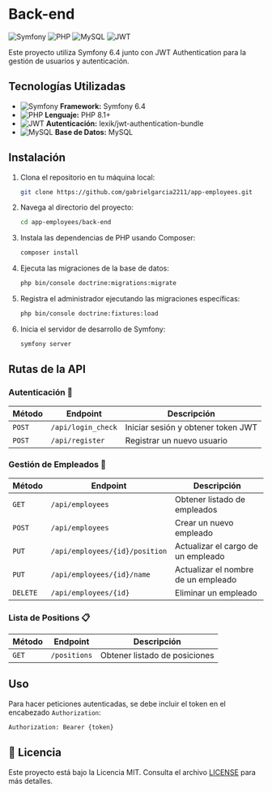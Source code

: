 # Back-end

![Symfony](https://img.shields.io/badge/Symfony-6.4-black?style=for-the-badge&logo=symfony)
![PHP](https://img.shields.io/badge/PHP-8.1%2B-blue?style=for-the-badge&logo=php)
![MySQL](https://img.shields.io/badge/MySQL-Database-orange?style=for-the-badge&logo=mysql)
![JWT](https://img.shields.io/badge/JWT-Authentication-red?style=for-the-badge&logo=jsonwebtokens)

Este proyecto utiliza Symfony 6.4 junto con JWT Authentication para la gestión de usuarios y autenticación. 

## Tecnologías Utilizadas
- ![Symfony](https://img.shields.io/badge/-Symfony-black?style=flat-square&logo=symfony) **Framework:** Symfony 6.4
- ![PHP](https://img.shields.io/badge/-PHP-777BB4?style=flat-square&logo=php) **Lenguaje:** PHP 8.1+
- ![JWT](https://img.shields.io/badge/-JWT-red?style=flat-square&logo=jsonwebtokens) **Autenticación:** lexik/jwt-authentication-bundle
- ![MySQL](https://img.shields.io/badge/-MySQL-4479A1?style=flat-square&logo=mysql) **Base de Datos:** MySQL

## Instalación

1. Clona el repositorio en tu máquina local:
    ```bash
    git clone https://github.com/gabrielgarcia2211/app-employees.git
    ```

2. Navega al directorio del proyecto:
    ```bash
    cd app-employees/back-end
    ```

3. Instala las dependencias de PHP usando Composer:
    ```bash
    composer install
    ```

4. Ejecuta las migraciones de la base de datos:
    ```bash
    php bin/console doctrine:migrations:migrate
    ```

5. Registra el administrador ejecutando las migraciones específicas:
    ```bash
    php bin/console doctrine:fixtures:load
    ```

6. Inicia el servidor de desarrollo de Symfony:
    ```bash
    symfony server
    ```

## Rutas de la API

### Autenticación 🔐
| Método | Endpoint | Descripción |
|--------|---------|-------------|
| `POST` | `/api/login_check` | Iniciar sesión y obtener token JWT |
| `POST` | `/api/register` | Registrar un nuevo usuario |

### Gestión de Empleados 👥
| Método | Endpoint | Descripción |
|--------|---------|-------------|
| `GET` | `/api/employees` | Obtener listado de empleados |
| `POST` | `/api/employees` | Crear un nuevo empleado |
| `PUT` | `/api/employees/{id}/position` | Actualizar el cargo de un empleado |
| `PUT` | `/api/employees/{id}/name` | Actualizar el nombre de un empleado |
| `DELETE` | `/api/employees/{id}` | Eliminar un empleado |

### Lista de Positions 📋
| Método | Endpoint | Descripción |
|--------|---------|-------------|
| `GET` | `/positions` | Obtener listado de posiciones |

## Uso
Para hacer peticiones autenticadas, se debe incluir el token en el encabezado `Authorization`:
```bash
Authorization: Bearer {token}
```

## 📄 Licencia

Este proyecto está bajo la Licencia MIT. Consulta el archivo [LICENSE](LICENSE) para más detalles.